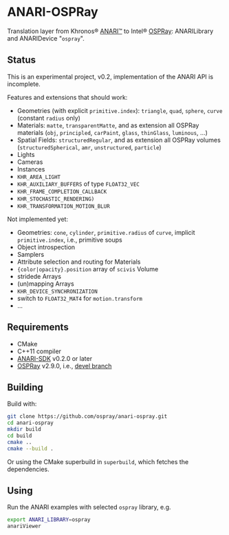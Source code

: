 # ANARI-OSPRay

Translation layer from Khronos® [ANARI™](https://www.khronos.org/anari)
to Intel® [OSPRay](https://www.ospray.org): ANARILibrary and ANARIDevice
"`ospray`".

## Status

This is an experimental project, v0.2, implementation of the ANARI API
is incomplete.

Features and extensions that should work:
- Geometries (with explicit `primitive.index`): `triangle`, `quad`,
  `sphere`, `curve` (constant `radius` only)
- Materials: `matte`, `transparentMatte`, and as extension all OSPRay
  materials (`obj`, `principled`, `carPaint`, `glass`, `thinGlass`,
  `luminous`, ...)
- Spatial Fields: `structuredRegular`, and as extension all OSPRay
  volumes (`structuredSpherical`, `amr`, `unstructured`, `particle`)
- Lights
- Cameras
- Instances
- `KHR_AREA_LIGHT`
- `KHR_AUXILIARY_BUFFERS` of type `FLOAT32_VEC`
- `KHR_FRAME_COMPLETION_CALLBACK`
- `KHR_STOCHASTIC_RENDERING)`
- `KHR_TRANSFORMATION_MOTION_BLUR`

Not implemented yet:
- Geometries: `cone`, `cylinder`, `primitive.radius` of `curve`,
  implicit `primitive.index`, i.e., primitive soups
- Object introspection
- Samplers
- Attribute selection and routing for Materials
- `{color|opacity}.position` array of `scivis` Volume
- stridede Arrays
- (un)mapping Arrays
- `KHR_DEVICE_SYNCHRONIZATION`
- switch to `FLOAT32_MAT4` for `motion.transform`
- ...

## Requirements

- CMake
- C++11 compiler
- [ANARI-SDK](https://github.com/KhronosGroup/ANARI-SDK) v0.2.0 or later
- [OSPRay](https://www.github.com/ospray/ospray) v2.9.0, i.e., [devel
  branch](https://github.com/ospray/ospray/tree/devel)

## Building

Build with:

```sh
git clone https://github.com/ospray/anari-ospray.git
cd anari-ospray
mkdir build
cd build
cmake ..
cmake --build .
```

Or using the CMake superbuild in `superbuild`, which fetches the
dependencies.

## Using

Run the ANARI examples with selected `ospray` library, e.g.
```bash
export ANARI_LIBRARY=ospray
anariViewer
```

